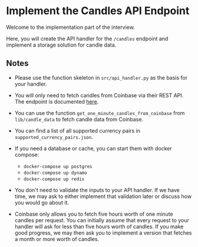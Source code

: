 # Implement the Candles API Endpoint

Welcome to the implementation part of the interview.

Here, you will create the API handler for the `/candles` endpoint and implement a storage
solution for candle data.

## Notes

- Please use the function skeleton in `src/api_handler.py` as the basis for your handler.
  
- You will only need to fetch candles from Coinbase via their REST API. 
  The endpoint is documented [here](https://docs.pro.coinbase.com/#get-historic-rates).
  
- You can use the function `get_one_minute_candles_from_coinbase` from `lib/candle_data` to fetch
    candle data from Coinbase.

- You can find a list of all supported currency pairs in `supported_currency_pairs.json`.

- If you need a database or cache, you can start them with docker compose: 
  - `docker-compose up postgres`
  - `docker-compose up dynamo`
  - `docker-compose up redis`

- You don't need to validate the inputs to your API handler. If we have time, we may ask to either
  implement that validation later or discuss how you would go about it.
  
- Coinbase only allows you to fetch five hours worth of one minute candles per request. You can
  initially assume that every request to your handler will ask for less than five hours worth 
  of candles. If you make good progress, we may then ask you to implement a version that fetches 
  a month or more worth of candles.

